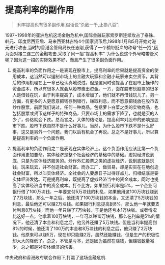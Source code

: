 # 提高利率的副作用

> 利率提高也有很多副作用.俗话说“杀敌一千,止损八百”.

​​1997~1998年的亚洲危机这场金融危机中,国际金融玩家索罗斯连续攻占了泰铢、韩元、印度尼西亚盾、马来西亚林吉特4个国家货币后,1998年1月和5月开始对港元进行攻击,当时的香港金管局局长任志刚,获得了一个稍带贬义的称号“任一招”,因为面对接二连三的金融攻击,采取了同一招“提高利率”.
为什么说这个外号略带贬义呢？因为这一招的实际效果不好，而且产生了很多副负面作用。

1. 提高利率的负面作用之一是表现在股市上。提高利率的后果就是提高资金的使用成本，这当然可以遏制市场上的金融大玩家和金融小玩家来卖空货币，其背后的作用机理在上一章已经认真地说过。但是这同时也提高了在股市上操作的资金成本，所以有很多人就会从股市撤出资金。一方，面在股市玩股票的很多人是借钱在玩，由于利率提高了，成本增加了，他们就不再借钱玩儿了。另一方面，有更多的人更愿意把钱存到银行，赚取利息，而不愿意把钱放在股市去炒作股票。前面我们说过，任何一种商品，包括萝卜白菜之类的实物商品，也包括股票或货币这样子的特殊商品，只要市场上的需求下降了，也就是买的人少了，价格就会下跌。总而言之，大体的结论是，提高利率对股市的影响是股市下跌。股市下跌自然不是什么好事儿。当然，为什么股市下跌不是什么好事，这又是另外一个问题，我们以后有机会了再说。总之不是好事儿，所以算是提高利率的一个负面作用.

2. 提高利率的负面作用之二是表现在实体经济上。这个负面作用应该比第一个负面作用更加要命。实体经济是整个社会经济的基础中的基础。虚拟经济说到底，只是为实体经济服务的。炒作外汇股票之类的虚拟经济，说到底就是玩钱，玩来玩去，并不创造社会财富。而办工厂、做贸易，却是实实在在地创造社会财富，所以叫实体经济。全社会的人要想日子过得好点儿，归根结底是要实体经济发达。可是提高利率，既提高了虚拟经济当中的资金成本，同时也提高了实体经济当中的资金成本。打个比方，如果银行利率是5%，一个企业问银行借了100万块钱，一年要支付5万块钱的利息，如果他用这100万块钱赚到了7万块钱，那么一年之后，他还清了100万块钱的本金，又还清了5万块钱的利息，最后他还可以赚2万块钱。如果银行利息提高到8%，那么他一年就要支付利息8万块钱，而他一年只赚了7万块钱，于是他还亏本1万块钱。或者情况比这好一点，他拿着100万块钱，一年可以赚10万块钱，那么在利率是5%的情况下，他还清了本金和利息之后，他另外还赚了5万块钱。但是当利率提高到8%的时候，他还清了100万的本金和8万块钱的利息之后，他只赚了2万块钱。他原来可以赚5万，现在却只能赚2万，虽然还能赚钱，但是生产的积极性却大大的降低了。总之，不管是亏本，还是因为虽然在赚钱，但赚钱数量减少，总之都是对实体经济的伤害。
 
中央政府和香港政府联合作用下,打赢了这场金融危机.​​​​